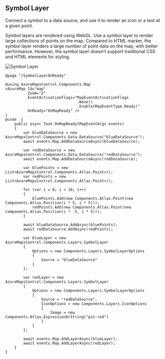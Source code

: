## Symbol Layer

Connect a symbol to a data source, and use it to render an icon or a text at a given point.

Symbol layers are rendered using WebGL. Use a symbol layer to render large collections of points on the map. Compared to HTML marker, the symbol layer renders a large number of point data on the map, with better performance. However, the symbol layer doesn't support traditional CSS and HTML elements for styling.

![Symbol Layer](../assets/symbollayer.png)

```
@page "/SymbolLayerOnReady"

@using AzureMapsControl.Components.Map
<AzureMap Id="map"
          Zoom="2"
          EventActivationFlags="MapEventActivationFlags
                                .None()
                                .Enable(MapEventType.Ready)"
          OnReady="OnMapReady" />
i
@code  {
    public async Task OnMapReady(MapEventArgs events)
    {
        var blueDataSource = new AzureMapsControl.Components.Data.DataSource("blueDataSource");
        await events.Map.AddDataSourceAsync(blueDataSource);

        var redDataSource = new AzureMapsControl.Components.Data.DataSource("redDataSource");
        await events.Map.AddDataSourceAsync(redDataSource);

        var bluePoints = new List<AzureMapsControl.Components.Atlas.Point>();
        var redPoints = new List<AzureMapsControl.Components.Atlas.Point>();

        for (var i = 0; i < 10; i++)
        {
            bluePoints.Add(new Components.Atlas.Point(new Components.Atlas.Position(i * 5, i * 5)));
            redPoints.Add(new Components.Atlas.Point(new Components.Atlas.Position(i * -5, i * 5)));
        }

        await blueDataSource.AddAsync(bluePoints);
        await redDataSource.AddAsync(redPoints);

        var blueLayer = new AzureMapsControl.Components.Layers.SymbolLayer
        {
            Options = new Components.Layers.SymbolLayerOptions
            {
                Source = "blueDataSource"
            }
        };

        var redLayer = new AzureMapsControl.Components.Layers.SymbolLayer
        {
            Options = new Components.Layers.SymbolLayerOptions
            {
                Source = "redDataSource",
                IconOptions = new Components.Layers.IconOptions
                {
                    Image = new Components.Atlas.ExpressionOrString("pin-red")
                }
            }
        };

        await events.Map.AddLayerAsync(blueLayer);
        await events.Map.AddLayerAsync(redLayer);
    }
}
```